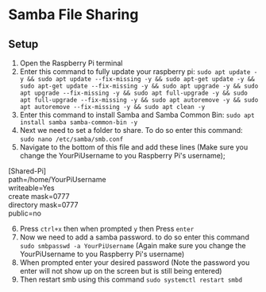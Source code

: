 # Samba File Sharing
## Setup

1. Open the Raspberry Pi terminal
2. Enter this command to fully update your raspberry pi: `sudo apt update -y && sudo apt update --fix-missing -y && sudo apt-get update -y && sudo apt-get update --fix-missing -y && sudo apt upgrade -y && sudo apt upgrade --fix-missing -y && sudo apt full-upgrade -y && sudo apt full-upgrade --fix-missing -y && sudo apt autoremove -y && sudo apt autoremove --fix-missing -y && sudo apt clean -y`
3. Enter this command to install Samba and Samba Common Bin: `sudo apt install samba samba-common-bin -y`
4. Next we need to set a folder to share. To do so enter this command: `sudo nano /etc/samba/smb.conf`
5. Navigate to the bottom of this file and add these lines (Make sure you change the YourPiUsername to you Raspberry Pi's username);

[Shared-Pi]  
path=/home/YourPiUsername  
writeable=Yes  
create mask=0777  
directory mask=0777  
public=no

6. Press `ctrl+x` then when prompted `y` then Press `enter`
7. Now we need to add a samba password. to do so enter this command `sudo smbpasswd -a YourPiUsername` (Again make sure you change the YourPiUsername to you Raspberry Pi's username)
8. When prompted enter your desired password (Note the password you enter will not show up on the screen but is still being entered)
9. Then restart smb using this command `sudo systemctl restart smbd`
